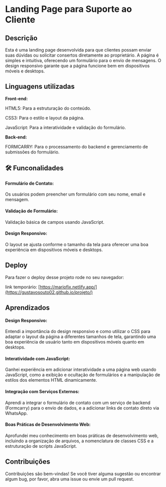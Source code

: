 # Landing Page para Suporte ao Cliente
## Descrição

Esta é uma landing page desenvolvida para que clientes possam enviar suas dúvidas ou solicitar consertos diretamente ao proprietário. A página é simples e intuitiva, oferecendo um formulário para o envio de mensagens. O design responsivo garante que a página funcione bem em dispositivos móveis e desktops.
## Linguagens utilizadas

**Front-end:**
 
HTML5: Para a estruturação do conteúdo.

CSS3: Para o estilo e layout da página.

JavaScript: Para a interatividade e validação do formulário.

**Back-end:**

FORMCARRY: Para o processamento do backend e gerenciamento de submissões do formulário.

## 🛠 Funconalidades
#### Formulário de Contato: 
Os usuários podem preencher um formulário com seu nome, email e mensagem.
#### Validação de Formulário:
 Validação básica de campos usando JavaScript.
#### Design Responsivo:
 O layout se ajusta conforme o tamanho da tela para oferecer uma boa experiência em dispositivos móveis e desktops.


## Deploy

Para fazer o deploy desse projeto rode no seu navegador:

link temporário:
[https://mariofix.netlify.app/](https://gustavosouto02.github.io/projeto/)


## Aprendizados

#### Design Responsivo:
 Entendi a importância do design responsivo e como utilizar o CSS para adaptar o layout da página a diferentes tamanhos de tela, garantindo uma boa experiência de usuário tanto em dispositivos móveis quanto em desktops.

#### Interatividade com JavaScript:
 Ganhei experiência em adicionar interatividade a uma página web usando JavaScript, como a exibição e ocultação de formulários e a manipulação de estilos dos elementos HTML dinamicamente.

#### Integração com Serviços Externos: 
Aprendi a integrar o formulário de contato com um serviço de backend (Formcarry) para o envio de dados, e a adicionar links de contato direto via WhatsApp.

#### Boas Práticas de Desenvolvimento Web: 
Aprofundei meu conhecimento em boas práticas de desenvolvimento web, incluindo a organização de arquivos, a nomenclatura de classes CSS e a estruturação de scripts JavaScript.

## Contribuições
Contribuições são bem-vindas! Se você tiver alguma sugestão ou encontrar algum bug, por favor, abra uma issue ou envie um pull request.

